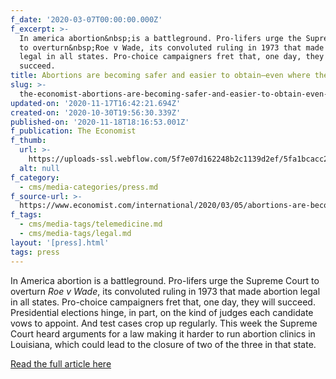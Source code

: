 ```yaml
---
f_date: '2020-03-07T00:00:00.000Z'
f_excerpt: >-
  In america abortion&nbsp;is a battleground. Pro-lifers urge the Supreme Court
  to overturn&nbsp;Roe v Wade, its convoluted ruling in 1973 that made abortion
  legal in all states. Pro-choice campaigners fret that, one day, they will
  succeed.
title: Abortions are becoming safer and easier to obtain—even where they are illegal
slug: >-
  the-economist-abortions-are-becoming-safer-and-easier-to-obtain-even-where-they-are-illegal
updated-on: '2020-11-17T16:42:21.694Z'
created-on: '2020-10-30T19:56:30.339Z'
published-on: '2020-11-18T18:16:53.001Z'
f_publication: The Economist
f_thumb:
  url: >-
    https://uploads-ssl.webflow.com/5f7e07d162248b2c1139d2ef/5fa1bcacc287825db50730b9_The%20Economist-%20Abortions%20are%20becoming%20safer%20and%20easier%20to%20obtain%E2%80%94even%20where%20they%20are%20illegal.jpeg
  alt: null
f_category:
  - cms/media-categories/press.md
f_source-url: >-
  https://www.economist.com/international/2020/03/05/abortions-are-becoming-safer-and-easier-to-obtain-even-where-they-are-illegal
f_tags:
  - cms/media-tags/telemedicine.md
  - cms/media-tags/legal.md
layout: '[press].html'
tags: press
---
```


In America abortion is a battleground. Pro-lifers urge the Supreme Court to overturn _Roe v Wade_, its convoluted ruling in 1973 that made abortion legal in all states. Pro-choice campaigners fret that, one day, they will succeed. Presidential elections hinge, in part, on the kind of judges each candidate vows to appoint. And test cases crop up regularly. This week the Supreme Court heard arguments for a law making it harder to run abortion clinics in Louisiana, which could lead to the closure of two of the three in that state.

[Read the full article here](https://www.economist.com/international/2020/03/05/abortions-are-becoming-safer-and-easier-to-obtain-even-where-they-are-illegal)
